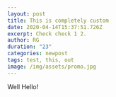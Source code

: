 ```yaml
---
layout: post
title: This is completely custom
date: 2020-04-14T15:37:51.726Z
excerpt: Check check 1 2.
author: RG
duration: "23"
categories: newpost
tags: test, this, out
image: /img/assets/promo.jpg
---
```

Well Hello!